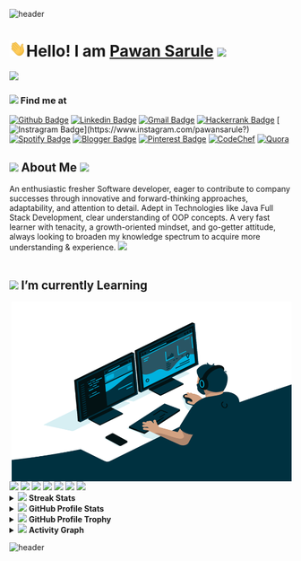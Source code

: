 ![header](https://capsule-render.vercel.app/api?type=waving&color=gradient&height=140&fontSize=60&fontColor=EBF4FA&text=𝔓𝔞𝔴𝔞𝔫%20𝔖𝔞𝔯𝔲𝔩𝔢&animation=blinking&fontAlign=75&fontAlignY=30)
<h1> <img src="https://raw.githubusercontent.com/ABSphreak/ABSphreak/master/gifs/Hi.gif" width="30">Hello! I am <a href="https://pawansarule.github.io/">Pawan Sarule</a> <img src="https://emojis.slackmojis.com/emojis/images/1531849430/4246/blob-sunglasses.gif?1531849430" width="30"></h1>
</h1>

![](https://komarev.com/ghpvc/?username=pawansarule&color=F70D1A&style=plastic&label=PROFILE+VIEWS)
### <img src="https://cdn.pixabay.com/animation/2023/06/13/15/12/15-12-34-590_512.gif" width="20"> Find me at
[![Github Badge](http://img.shields.io/badge/-Github-black?style=plastic&logo=github&link=https://github.com/pawansarule/)](https://github.com/pawansarule/) 
[![Linkedin Badge](https://img.shields.io/badge/-LinkedIn-blue?style=plastic&logo=Linkedin&logoColor=white&link=https://www.linkedin.com/in/pawan-sarule/)](https://www.linkedin.com/in/pawan-sarule)
[![Gmail Badge](https://img.shields.io/badge/-Gmail-d14836?style=plastic&logo=Gmail&logoColor=white&link=mailto:sarulepavan@gmail.com)](mailto:sarulepavan@gmail.com)
[![Hackerrank Badge](https://img.shields.io/badge/-Hackerrank-2EC866?style=plastic&logo=HackerRank&logoColor=white&link=https://www.hackerrank.com/Defcon27)](https://www.hackerrank.com/sarulepavan)
[![Instragram Badge](https://img.shields.io/badge/-Instagram-E4405F?style=plastic&logo=instagram&logoColor=white&link=https://www.instagram.com/pawansarule?)](https://www.instagram.com/pawansarule?)
[![Spotify Badge](https://img.shields.io/badge/Spotify-1ED761?&style=plastic&logo=spotify&logoColor=white&link=https://open.spotify.com/user/31tdujyiwobgkdhfmwp6g3itmtwe?si=b141d512730847bf&utm_source=copy-link&dl_branch=1)](https://open.spotify.com/user/31tdujyiwobgkdhfmwp6g3itmtwe?si=b141d512730847bf&utm_source=copy-link&dl_branch=1)
[![Blogger Badge](https://img.shields.io/badge/Blogger-FF5722?style=plastic&logo=blogger&logoColor=white&link=https://sarulepawan.blogspot.com/)](https://sarulepawan.blogspot.com/)
[![Pinterest Badge](https://img.shields.io/badge/Pinterest-%23E60023.svg?&style=plastic&logo=Pinterest&logoColor=white&link=https://in.pinterest.com/pawansarule/)](https://in.pinterest.com/pawansarule/)
[![CodeChef](https://img.shields.io/badge/CodeChef-%23964B00.svg?style=plastic&logo=CodeChef&logoColor=white&link=https://www.codechef.com/users/pawansarule/)](https://www.codechef.com/users/pawansarule/)
[![Quora](https://img.shields.io/badge/Quora-%23B92B27.svg?style=plastic&logo=Quora&logoColor=white&link=https://www.quora.com/profile/PAWAN-SARULE/)](https://www.quora.com/profile/PAWAN-SARULE/)

## <img src="https://media0.giphy.com/media/2wXzHRJttakUh5m53W/giphy.gif?cid=6c09b952a1f50be6aca1384a681a754d110fd8eedadedfcd&rid=giphy.gif&ct=s" width="30"> About Me  <img src="https://media.giphy.com/media/VgCDAzcKvsR6OM0uWg/giphy.gif" width="50"> 
An enthusiastic fresher Software developer, eager to contribute to company successes 
through innovative and forward-thinking approaches, adaptability, and attention to detail. 
Adept in Technologies like Java Full Stack Development, clear understanding of OOP 
concepts. A very fast learner with tenacity, a growth-oriented mindset, and go-getter 
attitude, always looking to broaden my knowledge spectrum to acquire more 
understanding & experience.
<img src="https://1.bp.blogspot.com/-YAc8tHuSoLg/Xq_2gi_CwUI/AAAAAAAAp2I/lFpt4mX_HvYGke58YJIsZDB4AXSJKn7pgCNcBGAsYHQ/s1600/laptop.gif" width="28"><br/><br/>
 
## <img src="https://media0.giphy.com/media/2wXzHRJttakUh5m53W/giphy.gif?cid=6c09b952a1f50be6aca1384a681a754d110fd8eedadedfcd&rid=giphy.gif&ct=s" width="30"> I’m currently Learning 
<img align="right" alt="GIF" src="https://github.com/pawansarule/pawansarule/blob/main/code.gif?raw=true" width="500" height="320" />
 
 
<img height="20" src="https://img.shields.io/badge/C-00599C?style=plastic&logo=c&logoColor=white">
<img height="20" src="https://img.shields.io/badge/CSS-239120?&style=plastic&logo=css3&logoColor=white&color=blue">
<img height="20" src="https://img.shields.io/badge/Linux-FCC624?style=plastic&logo=linux&logoColor=black">
<img height="20" src="https://img.shields.io/badge/HTML-239120?style=plastic&logo=html5&logoColor=white&color=orange"> 
<img height="20" src="https://img.shields.io/badge/MySQL-00000F?style=plastic&logo=mysql&logoColor=white">
<img height="20" src="https://img.shields.io/badge/JavaScript-F7DF1E?style=plastic&logo=javascript&logoColor=black">
<img height="20" src="https://img.shields.io/badge/Shell_Script-121011?style=plastic&logo=gnu-bash&logoColor=white">



<br/>

<details> 
<summary><img src="https://media3.giphy.com/media/Uv8Ta4p6YryoilH5Bp/giphy.gif?cid=6c09b952cdad3a55aa555f0e68dabfb0904f4b8c9520508e&rid=giphy.gif&ct=s" width="19"> <b>Streak Stats</b></summary>
<br/>
<p align="center">
<a>
<img alt="pawansarule's streak" src="https://github-readme-streak-stats.herokuapp.com/?user=pawansarule&theme=black-ice&hide_border=true&stroke=0000&background=0D1117&ring=60D9FA&fire=FFE87C&currStreakLabel=FFE87C&currStreakNum=52fa5a&sideNums=52fa5a&sideLabels=60D9FA"/>
</a>
<br/> 
</details>

<details> 
<summary><img src="https://media0.giphy.com/media/IzLejEn5juzsLN4AqX/giphy.gif?cid=6c09b95202d701c99b6d656b3bbfd11a5df50c10f17e6daa&rid=giphy.gif&ct=s" width="19"> <b>GitHub Profile Stats</b></summary>
<br/>
 <p align="center">
<a>
<img height="118px" src="https://github-readme-stats.vercel.app/api?username=pawansarule&hide_title=true&hide_border=true&show_icons=true&include_all_commits=true&count_private=true&line_height=21&text_color=000&icon_color=000&bg_color=0,ea6161,ffc64d,fffc4d,52fa5a&theme=graywhite&hide=prs,contribs" /><a><img height="118px" img alt="pawansarule's Top Languages" src="https://github-readme-stats.vercel.app/api/top-langs/?username=pawansarule&&hide_border=true&layout=compact&langs_count=6&exclude_repo=comp426,Redventures-Movie-Quotes&text_color=000&icon_color=fff&bg_color=0,52fa5a,4dfcff,c64dff&theme=graywhite" />
</a>
<br/> 
</details>

<details> 
<summary><img src="https://c.tenor.com/lbJXQL_diL0AAAAi/ahmeteroll.gif&ct=s" width="19"> <b>GitHub Profile Trophy</b></summary></summary>
<br/> 

[![trophy](https://github-profile-trophy.vercel.app/?username=pawansarule&title=Commits,Stars,Repositories&theme=juicyfresh&row=1&column=3&margin-w=20&no-bg=true&no-frame=true)](https://github.com/pawansarule/github-profile-trophy)
</details>


<details> 
<summary><img src="https://media0.giphy.com/media/0qjoCMz8Z8jaLZ6Yal/giphy.gif?cid=6c09b952d1e1bf12ca4ee98f8908b8a8115a3aa2de75ff42&rid=giphy.gif&ct=s" width="19"> <b>Activity Graph</b></summary>
<a>
<img src="https://github-readme-activity-graph.vercel.app/graph?username=pawansarule&theme=react-dark&area=true&point=52fa5a&hide_border=true" width="100%">
</a>
</details>

![header](https://capsule-render.vercel.app/api?type=waving&color=gradient&height=140&section=footer)
